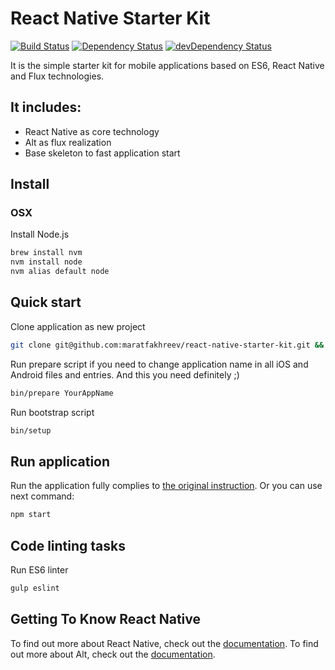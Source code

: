 # React Native Starter Kit

[![Build Status](https://travis-ci.org/maratfakhreev/react-native-starter-kit.svg?branch=master)](https://travis-ci.org/maratfakhreev/react-native-starter-kit)
[![Dependency Status](https://david-dm.org/maratfakhreev/react-native-starter-kit.svg)](https://david-dm.org/maratfakhreev/react-native-starter-kit)
[![devDependency Status](https://david-dm.org/maratfakhreev/react-native-starter-kit/dev-status.svg)](https://david-dm.org/maratfakhreev/react-native-starter-kit#info=devDependencies)

It is the simple starter kit for mobile applications based on ES6, React Native and Flux technologies.

## It includes:
* React Native as core technology
* Alt as flux realization
* Base skeleton to fast application start

## Install
### OSX

Install Node.js

```bash
brew install nvm
nvm install node
nvm alias default node
```

## Quick start

Clone application as new project

```bash
git clone git@github.com:maratfakhreev/react-native-starter-kit.git && cd react-native-starter-kit
```

Run prepare script if you need to change application name in all iOS and Android files and entries. And this you need definitely ;)

```bash
bin/prepare YourAppName
```

Run bootstrap script

```bash
bin/setup
```

## Run application

Run the application fully complies to [the original instruction](https://facebook.github.io/react-native/docs/getting-started.html). Or you can use next command:
```bash
npm start
```

## Code linting tasks

Run ES6 linter
```bash
gulp eslint
```

## Getting To Know React Native

To find out more about React Native, check out the [documentation](https://facebook.github.io/react-native/docs/getting-started.html).
To find out more about Alt, check out the [documentation](http://alt.js.org/docs/).
